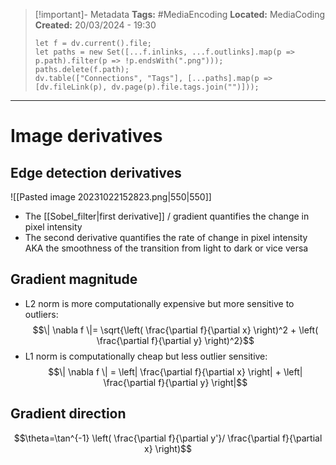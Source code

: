 > [!important]- Metadata
> **Tags:** #MediaEncoding 
> **Located:** MediaCoding
> **Created:** 20/03/2024 - 19:30
> ```dataviewjs
> let f = dv.current().file;
> let paths = new Set([...f.inlinks, ...f.outlinks].map(p => p.path).filter(p => !p.endsWith(".png")));
> paths.delete(f.path);
> dv.table(["Connections", "Tags"], [...paths].map(p => [dv.fileLink(p), dv.page(p).file.tags.join("")]));
> ```

___
# Image derivatives



## Edge detection derivatives 
![[Pasted image 20231022152823.png|550|550]]

- The [[Sobel_filter|first derivative]] / gradient quantifies the change in pixel intensity 
- The second derivative quantifies the rate of change in pixel intensity AKA the smoothness of the transition from light to dark or vice versa


## Gradient magnitude 
- L2 norm is more computationally expensive but more sensitive to outliers:
$$\| \nabla f \|= \sqrt{\left( \frac{\partial f}{\partial x} \right)^2 + \left( \frac{\partial f}{\partial y} \right)^2}$$
- L1 norm is computationally cheap but less outlier sensitive:
$$\| \nabla f \| = \left| \frac{\partial f}{\partial x} \right| + \left| \frac{\partial f}{\partial y} \right|$$
## Gradient direction 
$$\theta=\tan^{-1} \left( \frac{\partial f}{\partial y'}/ \frac{\partial f}{\partial x} \right)$$

